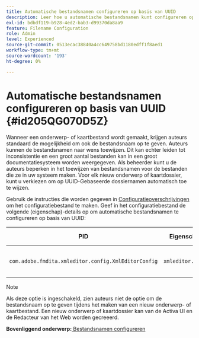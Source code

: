 ```yaml
---
title: Automatische bestandsnamen configureren op basis van UUID
description: Leer hoe u automatische bestandsnamen kunt configureren op basis van UUID
exl-id: bdbdf119-b928-4ed2-bab3-d99370da8aa9
feature: Filename Configuration
role: Admin
level: Experienced
source-git-commit: 0513ecac38840a4cc649758bd1180edff1f8aed1
workflow-type: tm+mt
source-wordcount: '193'
ht-degree: 0%

---
```


# Automatische bestandsnamen configureren op basis van UUID {#id205QG070D5Z}

Wanneer een onderwerp- of kaartbestand wordt gemaakt, krijgen auteurs standaard de mogelijkheid om ook de bestandsnaam op te geven. Auteurs kunnen de bestandsnamen naar wens toewijzen. Dit kan echter leiden tot inconsistentie en een groot aantal bestanden kan in een groot documentatiesysteem worden weergegeven. Als beheerder kunt u de auteurs beperken in het toewijzen van bestandsnamen voor de bestanden die ze in uw systeem maken. Voor elk nieuw onderwerp of kaartdossier, kunt u verkiezen om op UUID-Gebaseerde dossiernamen automatisch toe te wijzen.

Gebruik de instructies die worden gegeven in [Configuratieoverschrijvingen](download-install-additional-config-override.md#) om het configuratiebestand te maken. Geef in het configuratiebestand de volgende \(eigenschap\)-details op om automatische bestandsnamen te configureren op basis van UUID:

| PID | Eigenschappensleutel | Waarde van eigenschap |
|---|------------|--------------|
| `com.adobe.fmdita.xmleditor.config.XmlEditorConfig` | `xmleditor.uniquefilenames` | Boolean \(true/false\).<br> **Standaardwaarde**: false |

>[!NOTE]
>
> Als deze optie is ingeschakeld, zien auteurs niet de optie om de bestandsnaam op te geven tijdens het maken van een nieuw onderwerp- of kaartbestand. Een nieuw onderwerp of kaartdossier kan van de Activa UI en de Redacteur van het Web worden gecreeerd.

**Bovenliggend onderwerp:**[ Bestandsnamen configureren](conf-file-names.md)
